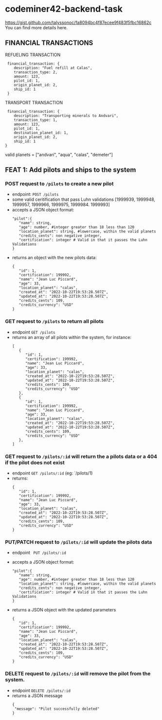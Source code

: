 # codeminer42-backend-task

https://gist.github.com/talyssonoc/fa8094bc4f87ecee9f483f5fbc16862c You can find more details here.


## FINANCIAL TRANSACTIONS
 REFUELING TRANSACTION
```
 financial_transaction: {
    description: "Fuel refill at Calas",
    transaction_type: 2,
    amount: 123,
    pilot_id: 1,
    origin_planet_id: 2,
    ship_id: 1    
 }
 ```
 
 TRANSPORT TRANSACTION
```
 financial_transaction: {
    description: "Transporting minerals to Andvari",
    transaction_type: 1,
    amount: 123,
    pilot_id: 1,
    destination_planet_id: 1,
    origin_planet_id: 2,
    ship_id: 1    
}
 ```

 valid planets = ["andvari", "aqua", "calas", "demeter"]

 ## FEAT 1: Add pilots and ships to the system
 ### POST request to `/pilots` to create a new pilot
 - endpoint:  `POST /pilots`
 - some valid ceritification that pass Luhn validations [1999939, 1999948, 1999957, 1999966, 1999975, 1999984. 1999993]
 - accepts a JSON object format: 
   ```
   "pilot":{
      "name": string, 
      "age": number, #integer greater than 18 less than 120
      "location_planet": string, #lowercase, within the valid planets
      "credits_cents": non negative integer,
      "certification": integer # Valid in that it passes the Luhn Validations
   }
   ```
- returns an object with the new pilots data:
   ```
   {
      "id": 1,
      "certification": 199992,
      "name": "Jean Luc Piccard",
      "age": 33,
      "location_planet": "calas",
      "created_at": "2022-10-22T19:53:28.507Z",
      "updated_at": "2022-10-22T19:53:28.507Z",
      "credits_cents": 109,
      "credits_currency": "USD"
   }
   ```

### GET request to `/pilots` to return all pilots
- endpoint `GET /pilots`
- returns an array of all pilots within the system, for instance:
   ```
   [
      {
         "id": 1,
         "certification": 199992,
         "name": "Jean Luc Piccard",
         "age": 33,
         "location_planet": "calas",
         "created_at": "2022-10-22T19:53:28.507Z",
         "updated_at": "2022-10-22T19:53:28.507Z",
         "credits_cents": 109,
         "credits_currency": "USD"
      },
      {
         "id": 1,
         "certification": 199992,
         "name": "Jean Luc Piccard",
         "age": 33,
         "location_planet": "calas",
         "created_at": "2022-10-22T19:53:28.507Z",
         "updated_at": "2022-10-22T19:53:28.507Z",
         "credits_cents": 109,
         "credits_currency": "USD"
      },
   ]
   ```

### GET request to `/pilots/:id` will return the a pilots data or a 404 if the pilot does not exist
- endpoint `GET /pilots/:id` (eg: `/pilots/1)
- returns: 
   ```
   {
      "id": 1,
      "certification": 199992,
      "name": "Jean Luc Piccard",
      "age": 33,
      "location_planet": "calas",
      "created_at": "2022-10-22T19:53:28.507Z",
      "updated_at": "2022-10-22T19:53:28.507Z",
      "credits_cents": 109,
      "credits_currency": "USD"
   }
   ```


### PUT/PATCH request to `/pilots/:id` will update the pilots data
- endpoint ` PUT /pilots/:id`
- accepts a JSON object format: 
   ```
   "pilot":{
      "name": string, 
      "age": number, #integer greater than 18 less than 120
      "location_planet": string, #lowercase, within the valid planets
      "credits_cents": non negative integer,
      "certification": integer # Valid in that it passes the Luhn Validations
   }
   ```

- returns a JSON object with the updated parameters
   ```
   {
      "id": 1,
      "certification": 199992,
      "name": "Jean Luc Piccard",
      "age": 33,
      "location_planet": "calas",
      "created_at": "2022-10-22T19:53:28.507Z",
      "updated_at": "2022-10-22T19:53:28.507Z",
      "credits_cents": 109,
      "credits_currency": "USD"
   }
   ```

### DELETE request to `/pilots/:id` will remove the pilot from the system.
- endpoint `DELETE /pilots/:id`
- returns a JSON message
   ```
   {
    "message": "Pilot successfully deleted"
   }
   ```
   